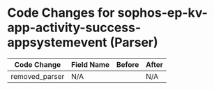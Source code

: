 # Code Changes for sophos-ep-kv-app-activity-success-appsystemevent (Parser)

| Code Change | Field Name | Before | After |
|-------------|------------|--------|-------|
| removed_parser | N/A |  | N/A |
